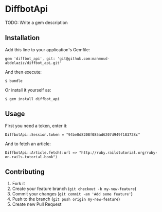 # DiffbotApi

TODO: Write a gem description

## Installation

Add this line to your application's Gemfile:

    gem 'diffbot_api', git: 'git@github.com:mahmoud-abdelaziz/diffbot_api.git'

And then execute:

    $ bundle

Or install it yourself as:

    $ gem install diffbot_api

## Usage

First you need a token, enter it:
	
	DiffbotApi::Session.token = "94be0d8208f085ad6207d949f183728c"

And to fetch an article:
	
	DiffbotApi::Article.fetch(:url => "http://ruby.railstutorial.org/ruby-on-rails-tutorial-book")
	
## Contributing

1. Fork it
2. Create your feature branch (`git checkout -b my-new-feature`)
3. Commit your changes (`git commit -am 'Add some feature'`)
4. Push to the branch (`git push origin my-new-feature`)
5. Create new Pull Request
